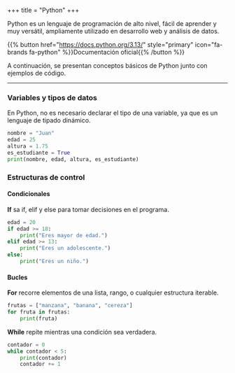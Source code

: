 +++
title = "Python"
+++

Python es un lenguaje de programación de alto nivel, fácil de aprender y muy versátil, ampliamente utilizado en desarrollo web y análisis de datos.

{{% button href="https://docs.python.org/3.13/" style="primary" icon="fa-brands fa-python" %}}Documentación oficial{{% /button %}}

A continuación, se presentan conceptos básicos de Python junto con ejemplos de código.

---

### **Variables y tipos de datos**

En Python, no es necesario declarar el tipo de una variable, ya que es un lenguaje de tipado dinámico.
```python
nombre = "Juan"
edad = 25
altura = 1.75
es_estudiante = True
print(nombre, edad, altura, es_estudiante)
```

### **Estructuras de control**

#### Condicionales
**If** sa if, elif y else para tomar decisiones en el programa.
```python
edad = 20
if edad >= 18:
    print("Eres mayor de edad.")
elif edad >= 13:
    print("Eres un adolescente.")
else:
    print("Eres un niño.")
```

#### Bucles
**For** recorre elementos de una lista, rango, o cualquier estructura iterable.
```python
frutas = ["manzana", "banana", "cereza"]
for fruta in frutas:
    print(fruta)
```
**While** repite mientras una condición sea verdadera.
```python
contador = 0
while contador < 5:
    print(contador)
    contador += 1
```